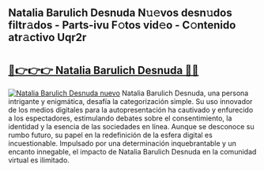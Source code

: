 ## Natalia Barulich Desnuda N𝚞𝚎vos desn𝚞dos filtr𝚊dos - Parts-ivu F𝚘tos vid𝚎o - C𝚘ntenido atr𝚊ctivo Uqr2r

# <h2><a href="http://mbdwlgj.tromn.icu/?c=Natalia+Barulich+Desnuda">🔗👉👉👉 Natalia Barulich Desnuda 🔗🔗</a></h2>

[![Natalia Barulich Desnuda nuevo](https://i.imgur.com/pEAQMta.gif)](http://mbdwlgj.tromn.icu/?c=Natalia+Barulich+Desnuda)
Natalia Barulich Desnuda, una persona intrigante y enigmática, desafía la categorización simple. Su uso innovador de los medios digitales para la autopresentación ha cautivado y enfurecido a los espectadores, estimulando debates sobre el consentimiento, la identidad y la esencia de las sociedades en línea. Aunque se desconoce su rumbo futuro, su papel en la redefinición de la esfera digital es incuestionable. Impulsado por una determinación inquebrantable y un encanto innegable, el impacto de Natalia Barulich Desnuda en la comunidad virtual es ilimitado.
